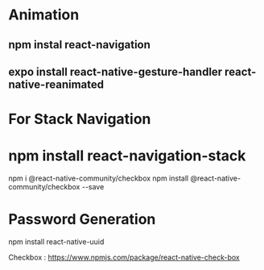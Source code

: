 
# Animation
## npm instal react-navigation
## expo install react-native-gesture-handler react-native-reanimated

# For Stack Navigation
# npm install react-navigation-stack

npm i @react-native-community/checkbox
npm install @react-native-community/checkbox --save

# Password Generation
npm install react-native-uuid

Checkbox : https://www.npmjs.com/package/react-native-check-box
